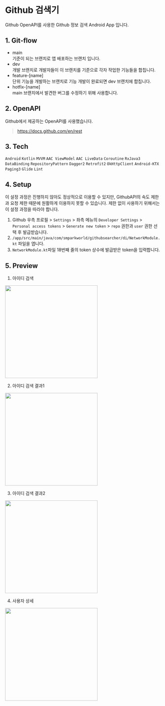 # Github 검색기
Github OpenAPI를 사용한 Github 정보 검색 Android App 입니다.

## 1. Git-flow
- main<br>
기준이 되는 브랜치로 앱 배포하는 브랜치 입니다.
- dev<br>
개발 브랜치로 개발자들이 이 브랜치를 기준으로 각자 작업한 기능들을 합칩니다.
- feature-[name]<br>
단위 기능을 개발하는 브랜치로 기능 개발이 완료되면 dev 브랜치에 합칩니다.
- hotfix-[name]<br>
main 브랜치에서 발견한 버그를 수정하기 위해 사용합니다.


## 2. OpenAPI
Github에서 제공하는 OpenAPI를 사용했습니다.<br>
>https://docs.github.com/en/rest

## 3. Tech
`Android` `Kotlin` `MVVM` `AAC ViewModel` `AAC LiveData` `Coroutine` `RxJava3` `DataBinding` `RepositoryPattern` `Dagger2` `Retrofit2` `OkHttpClient` `Android-KTX` `Paging3` `Glide` `Lint`

## 4. Setup
이 설정 과정은 진행하지 않아도 정상적으로 이용할 수 있지만, GithubAPI의 속도 제한과 요청 제한 때문에 원활하게 이용하지 못할 수 있습니다. 제한 없이 사용하기 위해서는 이 설정 과정을 따라야 합니다.
1. Github 우측 프로필 > `Settings` > 좌측 메뉴의 `Developer Settings` > `Personal access tokens` > `Generate new token` > `repo` 권한과 `user` 권한 선택 후 발급받습니다.
2. `/app/src/main/java/com/smparkworld/githubsearcher/di/NetworkModule.kt` 파일을 엽니다.
3. `NetworkModule.kt`파일 18번째 줄의 token 상수에 발급받은 token을 입력합니다.

## 5. Preview
1. 아이디 검색
 <img src="https://user-images.githubusercontent.com/47319426/133830269-5ab45ec9-b779-4696-9229-0bec3f5a039c.jpg" width="300">

2. 아이디 검색 결과1
 <img src="https://user-images.githubusercontent.com/47319426/133830290-83786936-8906-40fc-b2a8-19e270a6439a.jpg" width="300">
 
3. 아이디 검색 결과2
 <img src="https://user-images.githubusercontent.com/47319426/133830296-6b56bf89-56f5-4efb-b4e8-3731277b89d9.jpg" width="300">

4. 사용자 상세
 <img src="https://user-images.githubusercontent.com/47319426/133830300-8f45319b-2036-4e10-b4f4-44dc2057650d.jpg" width="300">
 
